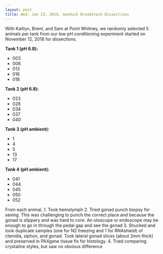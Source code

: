 ```yaml
---
layout: post
title: Wed. Jan 23, 2019, Geoduck Broodstock Dissections
---
```


With Kaitlyn, Brent, and Sam at Point Whitney, we randomly selected 5 animals per tank from our low pH conditioning experiment started on November 12, 2018 for dissections. 

**Tank 1 (pH 6.8):**  
- 003
- 006
- 013
- 016
- 018

**Tank 2 (pH 6.8):**
- 023
- 028
- 034
- 037
- 040

**Tank 3 (pH ambient):**
- 1
- 4
- 5
- 13
- 17

**Tank 4 (pH ambient):**
- 041
- 044
- 045
- 050
- 052

From each animal, 
	1. Took hemolymph
	2. Tried gonad punch biopsy for sexing. This was challenging to punch the correct place and because the gonad is slippery and was hard to core. An otoscope or endoscope may be enough to go in through the pedal gap and see the gonad
	3. Shucked and took duplicate samples (one for N2 freezing and 1 for RNAshield) of ctenidia, siphon, and gonad. Took lateral gonad slices (about 2mm thick) and preserved in PAXgene tissue fix for histology. 
	4. Tried comparing crystaline styles, but saw no obvious difference

